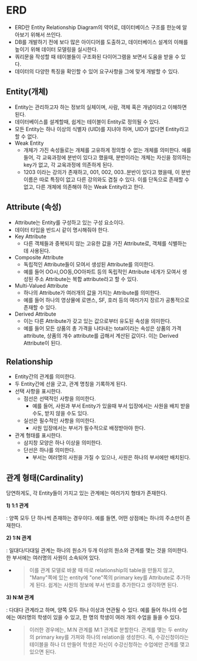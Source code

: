 # ERD
- ERD란 Entity Relationship Diagram의 약어로, 데이터베이스 구조를 한눈에 알아보기 위해서 쓰인다.
- DB를 개발하기 전에 보다 많은 아이디어를 도출하고, 데이터베이스 설계의 이해를 높이기 위해 데이터 모델링을 실시한다.
- 쿼리문을 작성할 때 테이블들이 구조화된 다이어그램을 보면서 도움을 받을 수 있다.
- 데이터의 다양한 특징을 확인할 수 있어 요구사항을 그에 맞게 개발할 수 있다.

## Entity(개체)

- Entity는 관리하고자 하는 정보의 실체이며, 사람, 객체 혹은 개념이라고 이해하면 된다.
- 데이터베이스를 설계할때, 쉽게는 테이블이 Entity로 정의될 수 있다.
- 모든 Entity는 하나 이상의 식별자 (UID)를 지녀야 하며, UID가 없다면 Entity라고 할 수 없다.
- Weak Entity
    - 개체가 가진 속성들로는 개체를 고유하게 정의할 수 없는 개체를 의미한다. 예를 들어, 각 교육과정에 분반이 있다고 했을때, 분반이라는 개체는 자신을 정의하는 key가 없고, 각 교육과정에 의존하게 된다.
    - 1203 이라는 강의가 존재하고, 001, 002, 003..분반이 있다고 했을때, 이 분반 이름은 따로 특징이 없고 다른 강의와도 겹칠 수 있다. 이를 단독으로 존재할 수 없고, 다른 개체에 의존해야 하는 Weak Entity라고 한다.

## Attribute (속성)

- Attribute는 Entity를 구성하고 있는 구성 요소이다.
- 데이터 타입을 반드시 같이 명시해줘야 한다.
- Key Attribute
    - 다른 객체들과 중복되지 않는 고유한 값을 가진 Attribute로, 객체를 식별하는 데 사용된다.
- Composite Attribute
    - 독립적인 Attribute들이 모여서 생성된 Attribute를 의미한다.
    - 예를 들어 OO시,OO동,OO아파트 등의 독립적인 Attribute 네개가 모여서 생성된 주소 Attribute는 복합 attribute라고 할 수 있다.
- Multi-Valued Attribute
    - 하나의 Attribute가 여러개의 값을 가지는 Attribute를 의미한다.
    - 예를 들어 하나의 영상물에 로맨스, SF, 호러 등의 여러가지 장르가 공통적으로 존재할 수 있다.
- Derived Attribute
    - 이는 다른 Attribute가 갖고 있는 값으로부터 유도된 속성을 의미한다.
    - 예를 들어 모든 상품의 총 가격을 나타내는 total이라는 속성은 상품의 가격 attribute, 상품의 개수 attribute를 곱해서 계산된 값이다. 이는 Derived Attribute이 된다.

## Relationship

- Entity간의 관계를 의미한다.
- 두 Entity간에 선을 긋고, 관계 명칭을 기록하게 된다.
- 선택 사항을 표시한다.
    - 점선은 선택적인 사항을 의미한다.
        - 예를 들어, 사원과 부서 Entity가 있을때 부서 입장에서는 사원을 배치 받을수도, 받지 않을 수도 있다.
    - 실선은 필수적인 사항을 의미한다.
        - 사원 입장에서는 부서가 필수적으로 배정받아야 한다.
- 관계 형태를 표시한다.
    - 삼지창 모양은 하나 이상을 의미한다.
    - 단선은 하나를 의미한다.
        - 부서는 여러명의 사원을 가질 수 있으나, 사원은 하나의 부서에만 배치된다.

## 관계 형태(Cardinality)

당연하게도, 각 Entity들이 가지고 있는 관계에는 여러가지 형태가 존재한다.

**1) 1:1 관계**

: 양쪽 모두 단 하나씩 존재하는 경우이다. 예를 들면, 어떤 상점에는 하나의 주소만이 존재한다.

**2) 1:N 관계**

: 일대다/다대일 관계는 하나의 원소가 두개 이상의 원소와 관계를 맺는 것을 의미한다. 한 부서에는 여러명의 사원이 소속되어 있다.

- > 이를 관계 모델로 바꿀 때 따로 relationship의 table을 만들지 않고, "Many"쪽에 있는 entity에 "one"쪽의 primary key를 Attribute로 추가하게 된다. 쉽게는 사원의 정보에 부서 번호를 추가한다고 생각하면 된다.

**3) N:M 관계**

: 다대다 관계라고 하며, 양쪽 모두 하나 이상과 연관될 수 있다. 예를 들어 하나의 수업에는 여러명의 학생이 있을 수 있고, 한 명의 학생이 여러 개의 수업을 들을 수 있다.

- > 이러한 경우에는, M:N 관계를 M:1 관계로 분할한다. 관계를 맺는 두 entity의 primary key를 가져와 하나의 relation을 생성한다. 즉, 수강신청이라는 테이블을 하나 더 만들어 학생은 자신이 수강신청하는 수업에만 관계를 맺고 있으면 된다.